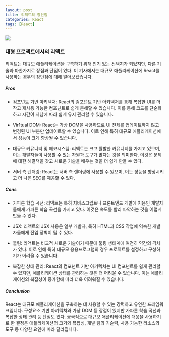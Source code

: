 ```yaml
---
layout: post
title: 리액트의 장단점
categories: React
tags: [React]
---
```


<img src="https://blog.goorm.io/wp-content/uploads/2021/06/y7Artboard-1.png" />

### 대형 프로젝트에서의 리액트

리액트는 대규모 애플리케이션을 구축하기 위해 인기 있는 선택지가 되었지만, 다른 기술과 마찬가지로 장점과 단점이 있다. 이 기사에서는 대규모 애플리케이션에 React를 사용하는 경우의 장단점에 대해 알아보겠습니다.

##### Pros

- 컴포넌트 기반 아키텍처: React의 컴포넌트 기반 아키텍처를 통해 복잡한 UI를 더 작고 재사용 가능한 컴포넌트로 쉽게 분해할 수 있습니다. 이를 통해 코드를 단순화하고 시간이 지남에 따라 쉽게 유지 관리할 수 있습니다.

- Vir1tual DOM: React는 가상 DOM을 사용하므로 UI 전체를 업데이트하지 않고 변경된 UI 부분만 업데이트할 수 있습니다. 이로 인해 특히 대규모 애플리케이션에서 성능이 크게 향상될 수 있습니다.

- 대규모 커뮤니티 및 에코시스템: 리액트는 크고 활발한 커뮤니티를 가지고 있으며, 이는 개발자들이 사용할 수 있는 자원과 도구가 많다는 것을 의미한다. 이것은 문제에 대한 해결책을 찾고 새로운 기술을 배우는 것을 더 쉽게 만들 수 있다.

- 서버 측 렌더링: React는 서버 측 렌더링에 사용할 수 있으며, 이는 성능을 향상시키고 더 나은 SEO를 제공할 수 있다.

##### Cons

- 가파른 학습 곡선: 리액트는 특히 자바스크립트나 프론트엔드 개발에 처음인 개발자들에게 가파른 학습 곡선을 가지고 있다. 이것은 속도를 빨리 파악하는 것을 어렵게 만들 수 있다.

- JSX: 리액트의 JSX 사용은 일부 개발자, 특히 HTML과 CSS 작업에 익숙한 개발자들에게 진입 장벽이 될 수 있다.

- 툴링: 리액트는 비교적 새로운 기술이기 때문에 툴링 생태계에 여전히 약간의 격차가 있다. 이로 인해 특히 대규모 응용프로그램의 경우 프로젝트를 설정하고 구성하기가 어려울 수 있습니다.

- 복잡한 상태 관리: React의 컴포넌트 기반 아키텍처는 UI 컴포넌트를 쉽게 관리할 수 있지만, 애플리케이션 상태를 관리하는 것은 더 어려울 수 있습니다. 이는 애플리케이션의 복잡성이 증가함에 따라 더욱 어려워질 수 있습니다.

##### Conclusion

React는 대규모 애플리케이션을 구축하는 데 사용할 수 있는 강력하고 유연한 프레임워크입니다. 구성요소 기반 아키텍처와 가상 DOM 등 장점이 있지만 가파른 학습 곡선과 복잡한 상태 관리 등 단점도 있다. 궁극적으로 대규모 애플리케이션에 대응을 사용하기로 한 결정은 애플리케이션의 크기와 복잡성, 개발 팀의 기술력, 사용 가능한 리소스와 도구 등 다양한 요인에 따라 달라집니다.
